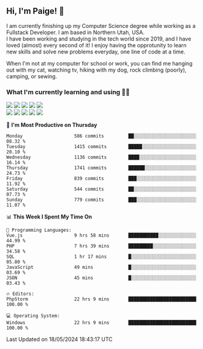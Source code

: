 ## Hi, I'm Paige! :vulcan_salute:

I am currently finishing up my Computer Science degree while working as a Fullstack Developer. I am based in Northern Utah, USA. \
I have been working and studying in the tech world since 2019, and I have loved (almost) every second of it! I enjoy having the opprotunity to learn new skills and solve new problems everyday, one line of code at a time.  

When I'm not at my computer for school or work, you can find me hanging out with my cat, watching tv, hiking with my dog, rock climbing (poorly), camping, or sewing.  

### What I'm currently learning and using :woman_technologist:
![](https://img.shields.io/badge/Laravel-FF2D20?style=for-the-badge&logo=laravel&logoColor=white) 
![](https://img.shields.io/badge/PHP-777BB4?style=for-the-badge&logo=php&logoColor=white)
![](https://img.shields.io/badge/Vue.js-35495E?style=for-the-badge&logo=vuedotjs&logoColor=4FC08D) 
![](https://img.shields.io/badge/MySQL-005C84?style=for-the-badge&logo=mysql&logoColor=white) 
![](https://img.shields.io/badge/Tailwind_CSS-38B2AC?style=for-the-badge&logo=tailwind-css&logoColor=white) \
![](https://img.shields.io/badge/Python-FFD43B?style=for-the-badge&logo=python&logoColor=blue)
![](https://img.shields.io/badge/Django-092E20?style=for-the-badge&logo=django&logoColor=green)
![](https://img.shields.io/badge/Kotlin-0095D5?&style=for-the-badge&logo=kotlin&logoColor=white)
![](https://img.shields.io/badge/Java-ED8B00?style=for-the-badge&logo=java&logoColor=white)
![](https://img.shields.io/badge/Haskell-5D4F85?style=for-the-badge&logo=haskell&logoColor=white) 

<!--START_SECTION:waka-->
📅 **I'm Most Productive on Thursday** 

```text
Monday                   586 commits         ██░░░░░░░░░░░░░░░░░░░░░░░   08.32 % 
Tuesday                  1415 commits        █████░░░░░░░░░░░░░░░░░░░░   20.10 % 
Wednesday                1136 commits        ████░░░░░░░░░░░░░░░░░░░░░   16.14 % 
Thursday                 1741 commits        ██████░░░░░░░░░░░░░░░░░░░   24.73 % 
Friday                   839 commits         ███░░░░░░░░░░░░░░░░░░░░░░   11.92 % 
Saturday                 544 commits         ██░░░░░░░░░░░░░░░░░░░░░░░   07.73 % 
Sunday                   779 commits         ███░░░░░░░░░░░░░░░░░░░░░░   11.07 % 
```


📊 **This Week I Spent My Time On** 

```text
💬 Programming Languages: 
Vue.js                   9 hrs 58 mins       ███████████░░░░░░░░░░░░░░   44.99 % 
PHP                      7 hrs 39 mins       █████████░░░░░░░░░░░░░░░░   34.58 % 
SQL                      1 hr 17 mins        █░░░░░░░░░░░░░░░░░░░░░░░░   05.80 % 
JavaScript               49 mins             █░░░░░░░░░░░░░░░░░░░░░░░░   03.69 % 
JSON                     45 mins             █░░░░░░░░░░░░░░░░░░░░░░░░   03.43 % 

🔥 Editors: 
PhpStorm                 22 hrs 9 mins       █████████████████████████   100.00 % 

💻 Operating System: 
Windows                  22 hrs 9 mins       █████████████████████████   100.00 % 
```


 Last Updated on 18/05/2024 18:43:17 UTC
<!--END_SECTION:waka-->
